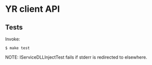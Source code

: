 # YR client API

## Tests

Invoke:
```
$ make test
```

NOTE: IServiceDLLInjectTest fails if stderr is redirected to elsewhere.

